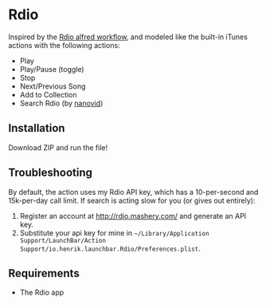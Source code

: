 # Rdio

Inspired by the
[Rdio alfred workflow](http://dferg.us/rdio-workflow-for-alfred-2/), and modeled
like the built-in iTunes actions with the following actions:

* Play
* Play/Pause (toggle)
* Stop
* Next/Previous Song
* Add to Collection
* Search Rdio (by [nanovid](http://nanovivid.com/))

## Installation

Download ZIP and run the file!

## Troubleshooting

By default, the action uses my Rdio API key, which has a 10-per-second and 15k-per-day
call limit. If search is acting slow for you (or gives out entirely):

1. Register an account at http://rdio.mashery.com/ and generate an API key.
2. Substitute your api key for mine in `~/Library/Application Support/LaunchBar/Action
   Support/io.henrik.launchbar.Rdio/Preferences.plist`.

## Requirements

* The Rdio app
